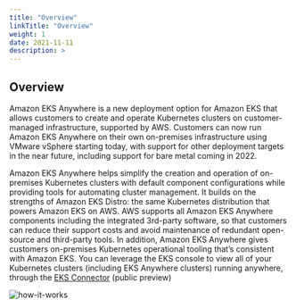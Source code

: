 ```yaml
---
title: "Overview"
linkTitle: "Overview"
weight: 1
date: 2021-11-11
description: >  
---
```


## Overview

Amazon EKS Anywhere is a new deployment option for Amazon EKS that allows customers to create and operate Kubernetes clusters on customer-managed infrastructure, supported by AWS. Customers can now run Amazon EKS Anywhere on their own on-premises infrastructure using VMware vSphere starting today, with support for other deployment targets in the near future, including support for bare metal coming in 2022.

Amazon EKS Anywhere helps simplify the creation and operation of on-premises Kubernetes clusters with default component configurations while providing tools for automating cluster management. It builds on the strengths of Amazon EKS Distro: the same Kubernetes distribution that powers Amazon EKS on AWS. AWS supports all Amazon EKS Anywhere components including the integrated 3rd-party software, so that customers can reduce their support costs and avoid maintenance of redundant open-source and third-party tools. In addition, Amazon EKS Anywhere gives customers on-premises Kubernetes operational tooling that’s consistent with Amazon EKS. You can leverage the EKS console to view all of your Kubernetes clusters (including EKS Anywhere clusters) running anywhere, through the [EKS Connector](https://docs.aws.amazon.com/eks/latest/userguide/aws-connector.html) (public preview)

![how-it-works](../images/how-it-works.png)